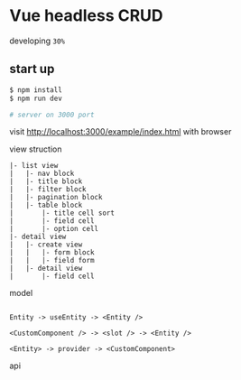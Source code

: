 # Vue headless CRUD

developing `30%`

## start up

``` bash
$ npm install
$ npm run dev

# server on 3000 port
```

visit <http://localhost:3000/example/index.html> with browser


view struction

```
|- list view
|   |- nav block
|   |- title block
|   |- filter block
|   |- pagination block
|   |- table block
|       |- title cell sort
|       |- field cell
|       |- option cell
|- detail view
|   |- create view
|   |   |- form block
|   |   |- field form
|   |- detail view
|       |- field cell
```

model 

```

Entity -> useEntity -> <Entity />

<CustomComponent /> -> <slot /> -> <Entity />

<Entity> -> provider -> <CustomComponent>
```


api 
